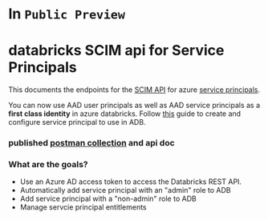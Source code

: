 # In `Public Preview`

# databricks SCIM api for Service Principals

This documents the endpoints for the [SCIM API](https://docs.microsoft.com/en-us/azure/databricks/dev-tools/api/latest/scim/scim-sp) for azure [service principals](https://docs.microsoft.com/azure/active-directory/develop/app-objects-and-service-principals).

You can now use AAD user principals as well as AAD service principals as a **first class identity** in azure databricks.
Follow [this](https://docs.microsoft.com/en-us/azure/databricks/dev-tools/api/latest/aad/service-prin-aad-token) guide to create and configure service principal to use in ADB.

### published [postman collection](https://documenter.getpostman.com/view/2644780/SzmYAMkH) and api doc

### What are the goals?

- Use an Azure AD access token to access the Databricks REST API.
- Automatically add service principal with an "admin" role to ADB
- Add service principal with a "non-admin" role to ADB
- Manage servcie principal entitlements
